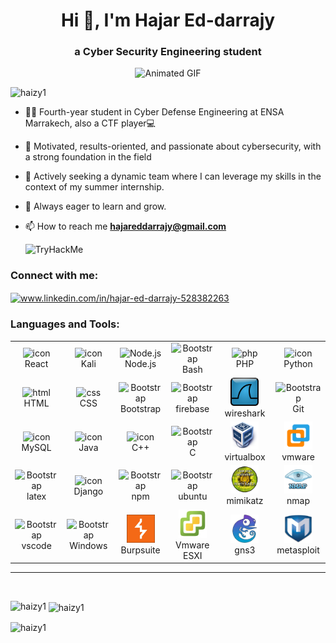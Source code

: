 <h1 align="center">Hi 👋, I'm Hajar Ed-darrajy </h1>
<h3 align="center">a Cyber Security Engineering student</h3>

<div  align="center">
  <img src="758R.gif" alt="Animated GIF" width="300"             position="relative" />
</div>


<p align="left"> <img src="https://komarev.com/ghpvc/?username=haizy1&label=Profile%20views&color=0e75b6&style=flat" alt="haizy1" /> </p>

- 👨‍🎓 Fourth-year student in Cyber Defense Engineering at ENSA Marrakech, also a CTF player💻<br>

- 🌟 Motivated, results-oriented, and passionate about cybersecurity, with a strong foundation in the field<br>

- 🚀 Actively seeking a dynamic team where I can leverage my skills in the context of my summer internship.<br>

- 🌱 Always eager to learn and grow.<br>

- 📫 How to reach me **hajareddarrajy@gmail.com**<br>

 

   <img src="https://tryhackme-badges.s3.amazonaws.com/H.Dr.png" alt="TryHackMe">



<h3 align="left">Connect with me:</h3>
<p align="left">
<a href="https://linkedin.com/in/hajar-ed-darrajy-528382263" target="blank"><img align="center" src="https://raw.githubusercontent.com/rahuldkjain/github-profile-readme-generator/master/src/images/icons/Social/linked-in-alt.svg" alt="www.linkedin.com/in/hajar-ed-darrajy-528382263" height="30" width="40" /></a>
</p>

<h3 align="left">Languages and Tools:</h3>
<p align="center">


<table align="center">
  <tr>
    <td align="center" width="90">
      <img src="https://techstack-generator.vercel.app/react-icon.svg" alt="icon" width="55" height="55" />
      <br>React
    </td>
    <td align="center" width="90">
      <img src="https://skillicons.dev/icons?i=kali" alt="icon" width="55" height="55" />
      <br>Kali
    </td>
    <td align="center" width="90">
      <img src="https://skillicons.dev/icons?i=nodejs" width="45" height="45" alt="Node.js" />
      <br>Node.js
    </td>
    <td align="center" width="90">
        <img src="https://skillicons.dev/icons?i=bash" width="45" height="45" alt="Bootstrap" />
        <br>Bash
      </td>
      <td align="center" width="90">
        <img src="https://skillicons.dev/icons?i=php" width="45" height="45" alt="php" />
        <br>PHP
      </td>
      <td align="center" width="90">
        <img src="https://techstack-generator.vercel.app/python-icon.svg" alt="icon" width="55" height="55" />
        <br>Python
      </td>
  </tr>
  <tr>
    <td align="center" width="90">
      <img src="https://skillicons.dev/icons?i=html" width="45" height="45" alt="html" />
      <br>HTML
    </td>
    <td align="center" width="90">
      <img src="https://skillicons.dev/icons?i=css" width="45" height="45" alt="css" />
      <br>CSS
    </td>
    <td align="center" width="90">
      <img src="https://skillicons.dev/icons?i=bootstrap" width="45" height="45" alt="Bootstrap" />
      <br>Bootstrap
    </td>
    <td align="center" width="90">
        <img src="https://skillicons.dev/icons?i=firebase" width="45" height="45" alt="Bootstrap" />
        <br>firebase
    </td>
    <td align="center" width="90">
        <img src="img/Wireshark_icon.svg.png" width="45" height="45" alt="Bootstrap" />
        <br>wireshark
    </td>
    <td align="center" width="90">
        <img src="https://skillicons.dev/icons?i=git" width="45" height="45" alt="Bootstrap" />
        <br>Git
    </td>
  </tr>
  <tr>
    <td align="center" width="90">
      <img src="https://techstack-generator.vercel.app/mysql-icon.svg" alt="icon" width="55" height="55" />
      <br>MySQL
    </td>
    <td align="center" width="90">
      <img src="https://techstack-generator.vercel.app/java-icon.svg" alt="icon" width="55" height="55" />
      <br>Java
    </td>
    <td align="center" width="90">
      <img src="https://techstack-generator.vercel.app/cpp-icon.svg" alt="icon" width="55" height="55" />
      <br>C++
    </td>
    <td align="center" width="90">
        <img src="https://skillicons.dev/icons?i=c" width="45" height="45" alt="Bootstrap" />
        <br>C
    </td>
    <td align="center" width="90">
        <img src="img/Virtualbox_logo.png" width="45" height="45" alt="Bootstrap" />
        <br>virtualbox
    </td>
    <td align="center" width="90">
        <img src="img/vmware.png" width="45" height="45" alt="Bootstrap" />
        <br>vmware
    </td>
  </tr>
  <tr>
    <td align="center" width="90">
        <img src="https://skillicons.dev/icons?i=latex" width="45" height="45" alt="Bootstrap" />
        <br>latex
    </td>
    <td align="center" width="90">
        <img src="https://techstack-generator.vercel.app/django-icon.svg" alt="icon" width="55" height="55" />
        <br>Django
      </td>
    <td align="center" width="90">
        <img src="https://skillicons.dev/icons?i=npm" width="45" height="45" alt="Bootstrap" />
        <br>npm
    </td>
    <td align="center" width="90">
        <img src="https://skillicons.dev/icons?i=ubuntu" width="45" height="45" alt="Bootstrap" />
        <br>ubuntu
    </td>
    <td align="center" width="90">
        <img src="img/mimikatz_sticker.png" width="45" height="45" alt="Bootstrap" />
        <br>mimikatz
    </td>
    <td align="center" width="90">
        <img src="img/nmap.png" width="45" height="45" alt="Bootstrap" />
        <br>nmap
    </td>
   

  </tr>
  <tr>
    <td align="center" width="90">
        <img src="https://skillicons.dev/icons?i=vscode" width="45" height="45" alt="Bootstrap" />
        <br>vscode
    </td>
    <td align="center" width="90">
        <img src="https://skillicons.dev/icons?i=windows" width="45" height="45" alt="Bootstrap" />
        <br>Windows
    </td>
    <td align="center" width="90">
        <img src="img/burp-suite-icon.jpg" width="45" height="45" alt="Bootstrap" />
        <br>Burpsuite
    </td>
    <td align="center" width="90">
        <img src="img/esxi-logo.png" width="45" height="45" alt="Bootstrap" />
        <br>Vmware ESXI
    </td>
    <td align="center" width="90">
        <img src="img/gns3.png" width="45" height="45" alt="Bootstrap" />
        <br>gns3
    </td>
    <td align="center" width="90">
        <img src="img/metasploit.webp" width="45" height="45" alt="Bootstrap" />
        <br>metasploit
    </td>
  </tr>
</table>
</p>
<hr>
<br>
</div>

<!--<p align="left">
    <img src="https://github-readme-stats.vercel.app/api?username=cedev935&show_icons=true&theme=radical" alt="cedev935"/>
    <img src="https://github-readme-stats.vercel.app/api/top-langs/?username=cedev935&hide=html,css&layout=compact&theme=radical" alt="cedev935"/>
</p>

<p  align="Right">

</p>
<p align="left">
    <img src="https://github-readme-streak-stats.herokuapp.com/?user=cedev935&theme=radical" alt="cedev935"/>
</p> 

<div align='center' width='100%'>
  <img width='50%' height="250px" src="https://github-readme-stats.vercel.app/api/top-langs/?username=cedev935&layout=compact&hide_border=true&title_color=00b3ff&text_color=00b4ff&bg_color=0d1117" />
  <a width='50%' href="https://github.com/cedev935?tab=achievements">
    <img src="https://github-profile-trophy.vercel.app/?username=cedev935&theme=radical&no-frame=false&no-bg=true&margin-w=4&row=2&column=3"  height="250px" alt="@cedev935's trophy stats"/>
  </a>
</div>
![](https://github-profile-summary-cards.vercel.app/api/cards/profile-details?username=cedev935&theme=github_dark)
-->



<p><img align="left" src="https://github-readme-stats.vercel.app/api/top-langs?username=haizy1&show_icons=true&locale=en&layout=compact" alt="haizy1" /></p>

<p>&nbsp;<img align="center" src="https://github-readme-stats.vercel.app/api?username=haizy1&show_icons=true&locale=en" alt="haizy1" /></p>

<p><img align="center" src="https://github-readme-streak-stats.herokuapp.com/?user=haizy1&" alt="haizy1" /></p>

